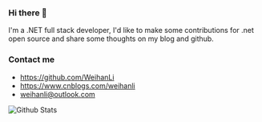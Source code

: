 ### Hi there 👋

I'm a .NET full stack developer, I'd like to make some contributions for .net open source and share some thoughts on my blog and github.

### Contact me

- <https://github.com/WeihanLi>
- <https://www.cnblogs.com/weihanli>
- <weihanli@outlook.com>

![Github Stats](https://github-readme-stats.vercel.app/api?username=WeihanLi&show_icons=true&theme=dark)

<!--
**WeihanLi/WeihanLi** is a ✨ _special_ ✨ repository because its `README.md` (this file) appears on your GitHub profile.

Here are some ideas to get you started:

- 🔭 I’m currently working on ...
- 🌱 I’m currently learning ...
- 👯 I’m looking to collaborate on ...
- 🤔 I’m looking for help with ...
- 💬 Ask me about ...
- 📫 How to reach me: ...
- 😄 Pronouns: ...
- ⚡ Fun fact: ...
-->
